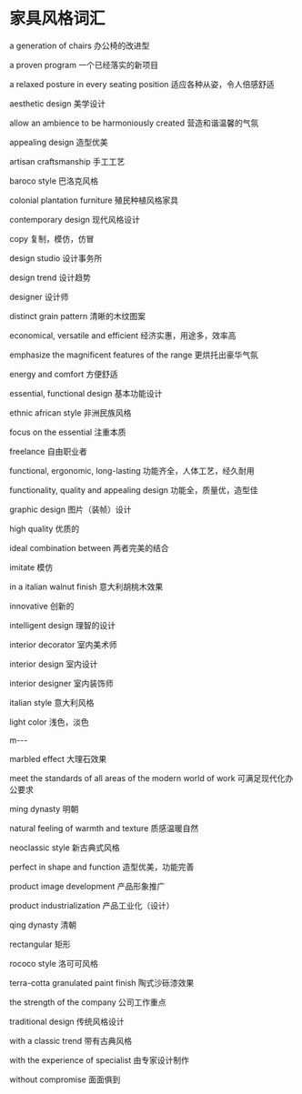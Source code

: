 # 家具风格词汇

a generation of chairs 办公椅的改进型

a proven program 一个已经落实的新项目

a relaxed posture in every seating position 适应各种从姿，令人倍感舒适

aesthetic design 美学设计

allow an ambience to be harmoniously created 营造和谐温馨的气氛

appealing design 造型优美

artisan craftsmanship 手工工艺

baroco style 巴洛克风格

colonial plantation furniture 殖民种植风格家具

contemporary design 现代风格设计

copy 复制，模仿，仿冒

design studio 设计事务所

design trend 设计趋势

designer 设计师

distinct grain pattern 清晰的木纹图案

economical, versatile and efficient 经济实惠，用途多，效率高

emphasize the magnificent features of the range 更烘托出豪华气氛

energy and comfort 方便舒适

essential, functional design 基本功能设计

ethnic african style 非洲民族风格

focus on the essential 注重本质

freelance 自由职业者

functional, ergonomic, long-lasting 功能齐全，人体工艺，经久耐用

functionality, quality and appealing design 功能全，质量优，造型佳

graphic design 图片（装帧）设计

high quality 优质的

ideal combination between 两者完美的结合

imitate 模仿

in a italian walnut finish 意大利胡桃木效果

innovative 创新的

intelligent design 理智的设计

interior decorator 室内美术师

interior design 室内设计

interior designer 室内装饰师

italian style 意大利风格

light color 浅色，淡色

m---

marbled effect 大理石效果

meet the standards of all areas of the modern world of work 可满足现代化办公要求

ming dynasty 明朝

natural feeling of warmth and texture 质感温暖自然

neoclassic style 新古典式风格

perfect in shape and function 造型优美，功能完善

product image development 产品形象推广

product industrialization 产品工业化（设计）

qing dynasty 清朝

rectangular 矩形

rococo style 洛可可风格

terra-cotta granulated paint finish 陶式沙砾漆效果

the strength of the company 公司工作重点

traditional design 传统风格设计

with a classic trend 带有古典风格

with the experience of specialist 由专家设计制作

without compromise 面面俱到
